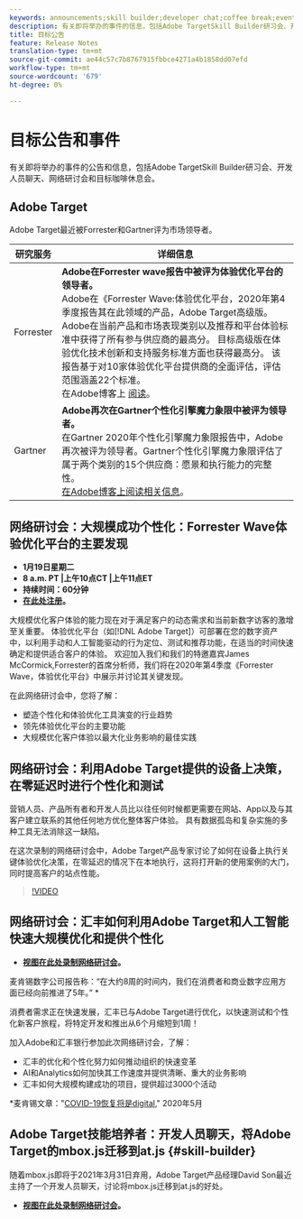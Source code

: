 ```yaml
---
keywords: announcements;skill builder;developer chat;coffee break;events;forrester;gartner;webinar
description: 有关即将举办的事件的信息，包括Adobe TargetSkill Builder研习会、开发人员聊天、网络研讨会和目标咖啡休息会。
title: 目标公告
feature: Release Notes
translation-type: tm+mt
source-git-commit: ae44c57c7b8767915fbbce4271a4b1858dd07efd
workflow-type: tm+mt
source-wordcount: '679'
ht-degree: 0%

---
```



# 目标公告和事件

有关即将举办的事件的公告和信息，包括Adobe TargetSkill Builder研习会、开发人员聊天、网络研讨会和目标咖啡休息会。

## Adobe Target

Adobe Target最近被Forrester和Gartner评为市场领导者。

| 研究服务 | 详细信息 |
| --- | --- |
| Forrester | **Adobe在Forrester wave报告中被评为体验优化平台的领导者。**<br> Adobe在《Forrester Wave:体验优化平台，2020年第4季度报告其在此领域的产品，Adobe Target高级版。Adobe在当前产品和市场表现类别以及推荐和平台体验标准中获得了所有参与供应商的最高分。 目标高级版在体验优化技术创新和支持服务标准方面也获得最高分。 该报告基于对10家体验优化平台提供商的全面评估，评估范围涵盖22个标准。<br>在Adobe博客上 [阅读](https://blog.adobe.com/en/2020/11/24/adobe-named-leader-in-forrester-wave-report-experience-optimization-platforms.html)。 |
| Gartner | **Adobe再次在Gartner个性化引擎魔力象限中被评为领导者。**<br>&#x200B;在Gartner 2020年个性化引擎魔力象限报告中，Adobe再次被评为领导者。Gartner个性化引擎魔力象限评估了属于两个类别的15个供应商：愿景和执行能力的完整性。<br>[在Adobe博客上阅读相关信息](https://theblog.adobe.com/adobe-again-named-leader-in-gartner-magic-quadrant-for-personalization-engines/)。 |

## 网络研讨会：大规模成功个性化：Forrester Wave体验优化平台的主要发现

* **1月19日星期二**
* **8 a.m. PT |上午10点CT |上午11点ET**
* **持续时间：60分钟**
* **[在此处注册](https://www.adobeeventsonline.com/Webinar/2021/Personalization/index.php?source=998)。**

大规模优化客户体验的能力现在对于满足客户的动态需求和当前新数字访客的激增至关重要。 体验优化平台（如[!DNL Adobe Target]）可部署在您的数字资产中，以利用手动和人工智能驱动的行为定位、测试和推荐功能，在适当的时间快速确定和提供适合客户的体验。 欢迎加入我们和我们的特邀嘉宾James McCormick,Forrester的首席分析师，我们将在2020年第4季度《Forrester Wave，体验优化平台》中展示并讨论其关键发现。

在此网络研讨会中，您将了解：

* 塑造个性化和体验优化工具演变的行业趋势
* 领先体验优化平台的主要功能
* 大规模优化客户体验以最大化业务影响的最佳实践

## 网络研讨会：利用Adobe Target提供的设备上决策，在零延迟时进行个性化和测试

营销人员、产品所有者和开发人员比以往任何时候都更需要在网站、App以及与其客户建立联系的其他任何地方优化整体客户体验。 具有数据孤岛和复杂实施的多种工具无法消除这一缺陷。

在这次录制的网络研讨会中，Adobe Target产品专家讨论了如何在设备上执行关键体验优化决策，在零延迟的情况下在本地执行，这将打开新的使用案例的大门，同时提高客户的站点性能。

>[!VIDEO](https://video.tv.adobe.com/v/328148)

## 网络研讨会：汇丰如何利用Adobe Target和人工智能快速大规模优化和提供个性化

* **[视图在此处录制网络研讨会](https://seminars.adobeconnect.com/ps4ozlg7qfdy/?proto=true)。**

麦肯锡数字公司报告称：“在大约8周的时间内，我们在消费者和商业数字应用方面已经向前推进了5年。” *

消费者需求正在快速发展，汇丰已与Adobe Target进行优化，以快速测试和个性化新客户旅程，将特定开发和推出从6个月缩短到1周！

加入Adobe和汇丰银行参加此次网络研讨会，了解：

* 汇丰的优化和个性化努力如何推动组织的快速变革
* AI和Analytics如何加快其工作速度并提供清晰、重大的业务影响
* 汇丰如何大规模构建成功的项目，提供超过3000个活动

*麦肯锡文章：&quot;[COVID-19恢复将是digital](https://www.mckinsey.com/business-functions/mckinsey-digital/our-insights/the-covid-19-recovery-will-be-digital-a-plan-for-the-first-90-days#),&quot; 2020年5月

## Adobe Target技能培养者：开发人员聊天，将Adobe Target的mbox.js迁移到at.js {#skill-builder}

随着mbox.js即将于2021年3月31日弃用，Adobe Target产品经理David Son最近主持了一个开发人员聊天，讨论将mbox.js迁移到at.js的好处。

* **[视图在此处录制网络研讨会](https://seminars.adobeconnect.com/ptdo6mfo6qn6/?proto=true)。**